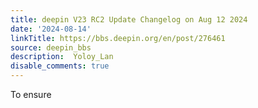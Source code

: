 ```yaml
---
title: deepin V23 RC2 Update Changelog on Aug 12 2024
date: '2024-08-14'
linkTitle: https://bbs.deepin.org/en/post/276461
source: deepin_bbs
description:  Yoloy_Lan 
disable_comments: true
---
```

To ensure 

